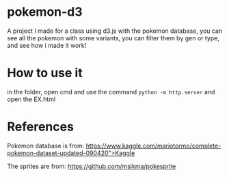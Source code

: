 # pokemon-d3
A project I made for a class using d3.js with the pokemon database, you can see all the pokemon with some variants, you can filter them by gen or type, and see how i made it work!

# How to use it

in the folder, open cmd and use the command ```python -m http.server``` and open the EX.html

# References

Pokemon database is from: https://www.kaggle.com/mariotormo/complete-pokemon-dataset-updated-090420">Kaggle

The sprites are from: https://github.com/msikma/pokesprite
